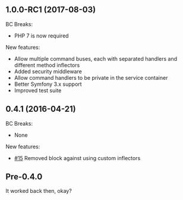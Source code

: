 ## 1.0.0-RC1 (2017-08-03)

BC Breaks:
- PHP 7 is now required

New features:
- Allow multiple command buses, each with separated handlers and different method inflectors
- Added security middleware
- Allow command handlers to be private in the service container
- Better Symfony 3.x support
- Improved test suite

## 0.4.1 (2016-04-21)

BC Breaks:
- None

New features:
- [#15](https://github.com/thephpleague/tactician-bundle/pull/15) Removed block against using custom inflectors

## Pre-0.4.0
It worked back then, okay?
